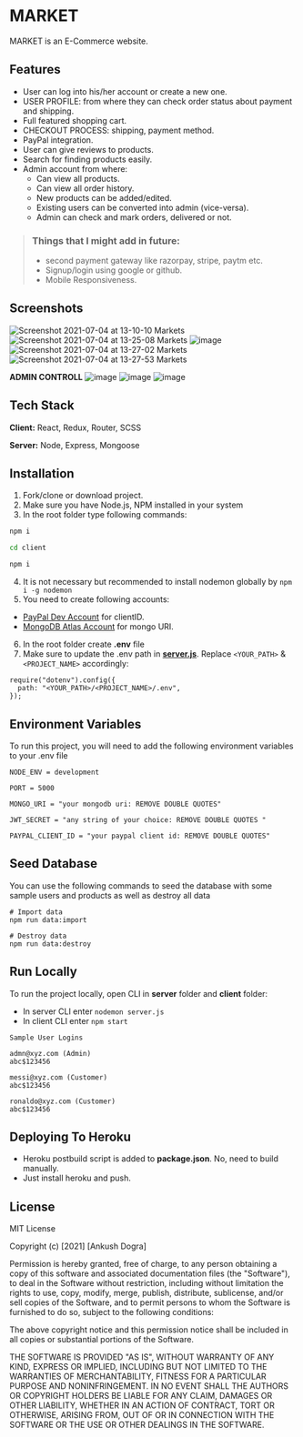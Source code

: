 # MARKET

MARKET is an E-Commerce website.

## Features

- User can log into his/her account or create a new one.
- USER PROFILE: from where they can check order status about payment and shipping.
- Full featured shopping cart.
- CHECKOUT PROCESS: shipping, payment method.
- PayPal integration.
- User can give reviews to products.
- Search for finding products easily.
- Admin account from where:
  * Can view all products.
  * Can view all order history.
  * New products can be added/edited.
  * Existing users can be converted into admin (vice-versa).
  * Admin can check and mark orders, delivered or not. 

> ### Things that I might add in future:
> - second payment gateway like razorpay, stripe, paytm etc.
> - Signup/login using google or github.
> - Mobile Responsiveness.

## Screenshots
![Screenshot 2021-07-04 at 13-10-10 Markets](https://user-images.githubusercontent.com/75878788/124377741-1f81bc80-dccb-11eb-8898-6ff3a1b8906d.png)
![Screenshot 2021-07-04 at 13-25-08 Markets](https://user-images.githubusercontent.com/75878788/124377763-4809b680-dccb-11eb-9e45-efac1b1438fe.png)
![image](https://user-images.githubusercontent.com/75878788/125218730-28811800-e2e1-11eb-897e-260460176cf8.png)
![Screenshot 2021-07-04 at 13-27-02 Markets](https://user-images.githubusercontent.com/75878788/124377806-8f904280-dccb-11eb-99f7-b41f800d5803.png)
![Screenshot 2021-07-04 at 13-27-53 Markets](https://user-images.githubusercontent.com/75878788/124377835-bd758700-dccb-11eb-9b81-885413951e36.png)

**ADMIN CONTROLL**
![image](https://user-images.githubusercontent.com/75878788/125095762-24db6e80-e0f2-11eb-9149-30eca694b5ca.png)
![image](https://user-images.githubusercontent.com/75878788/125095794-2dcc4000-e0f2-11eb-87ba-f2cf1b70a108.png)
![image](https://user-images.githubusercontent.com/75878788/125095880-3e7cb600-e0f2-11eb-895e-c812dc2a948d.png)




## Tech Stack

**Client:** React, Redux, Router, SCSS

**Server:** Node, Express, Mongoose

  
## Installation

1. Fork/clone or download project.
2. Make sure you have Node.js, NPM installed in your system
3. In the root folder type following commands:

```bash
npm i
```

```bash
cd client
```

```bash
npm i
```

4. It is not necessary but recommended to install nodemon globally by `npm i -g nodemon`
5. You need to create following accounts:

- [PayPal Dev Account](https://developer.paypal.com/developer/accounts/) for clientID.
- [MongoDB Atlas Account](https://www.mongodb.com/cloud/atlas/register) for mongo URI.

6. In the root folder create **.env** file
7. Make sure to update the .env path in [**server.js**](server/server.js). Replace `<YOUR_PATH>` & `<PROJECT_NAME>` accordingly:
```
require("dotenv").config({
  path: "<YOUR_PATH>/<PROJECT_NAME>/.env",
});
```


## Environment Variables

To run this project, you will need to add the following environment variables to your .env file

`NODE_ENV = development`

`PORT = 5000`

`MONGO_URI = "your mongodb uri: REMOVE DOUBLE QUOTES"`

`JWT_SECRET = "any string of your choice: REMOVE DOUBLE QUOTES "`

`PAYPAL_CLIENT_ID = "your paypal client id: REMOVE DOUBLE QUOTES"`

## Seed Database

You can use the following commands to seed the database with some sample users and products as well as destroy all data

```
# Import data
npm run data:import

# Destroy data
npm run data:destroy
```

## Run Locally

To run the project locally, open CLI in **server** folder and **client** folder:

- In server CLI enter `nodemon server.js`
- In client CLI enter `npm start`

```
Sample User Logins

admn@xyz.com (Admin)
abc$123456

messi@xyz.com (Customer)
abc$123456

ronaldo@xyz.com (Customer)
abc$123456
```

## Deploying To Heroku
- Heroku postbuild script is added to **package.json**. No, need to build manually. 
- Just install heroku and push. 

## License

MIT License

Copyright (c) [2021] [Ankush Dogra]

Permission is hereby granted, free of charge, to any person obtaining a copy
of this software and associated documentation files (the "Software"), to deal
in the Software without restriction, including without limitation the rights
to use, copy, modify, merge, publish, distribute, sublicense, and/or sell
copies of the Software, and to permit persons to whom the Software is
furnished to do so, subject to the following conditions:

The above copyright notice and this permission notice shall be included in all
copies or substantial portions of the Software.

THE SOFTWARE IS PROVIDED "AS IS", WITHOUT WARRANTY OF ANY KIND, EXPRESS OR
IMPLIED, INCLUDING BUT NOT LIMITED TO THE WARRANTIES OF MERCHANTABILITY,
FITNESS FOR A PARTICULAR PURPOSE AND NONINFRINGEMENT. IN NO EVENT SHALL THE
AUTHORS OR COPYRIGHT HOLDERS BE LIABLE FOR ANY CLAIM, DAMAGES OR OTHER
LIABILITY, WHETHER IN AN ACTION OF CONTRACT, TORT OR OTHERWISE, ARISING FROM,
OUT OF OR IN CONNECTION WITH THE SOFTWARE OR THE USE OR OTHER DEALINGS IN THE
SOFTWARE.

